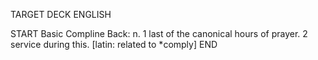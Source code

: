 TARGET DECK
ENGLISH

START
Basic
Compline
Back: n. 1 last of the canonical hours of prayer. 2 service during this. [latin: related to *comply]
END
